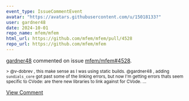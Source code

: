 ```yaml
---
event_type: IssueCommentEvent
avatar: "https://avatars.githubusercontent.com/u/15018133?"
user: gardner48
date: 2024-10-01
repo_name: mfem/mfem
html_url: https://github.com/mfem/mfem/pull/4528
repo_url: https://github.com/mfem/mfem
---
```


<a href='https://github.com/gardner48' target='_blank'>gardner48</a> commented on issue <a href='https://github.com/mfem/mfem/pull/4528' target='_blank'>mfem/mfem#4528</a>.

<small>> @v-dobrev , this make sense as I was using static builds.  @gardner48 , adding `sundials_core` got past some of the linking errors, but now I'm getting errors thats seem specific to CVode: are there new libraries to link against for CVode....</small>

<a href='https://github.com/mfem/mfem/pull/4528' target='_blank'>View Comment</a>